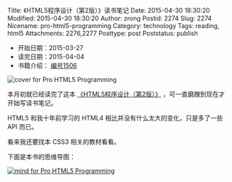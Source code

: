 Title: 《HTML5程序设计（第2版）》读书笔记
Date: 2015-04-30 18:30:20
Modified: 2015-04-30 18:30:20
Author: zrong
Postid: 2274
Slug: 2274
Nicename: pro-html5-programming
Category: technology
Tags: reading, html5
Attachments: 2276,2277
Posttype: post
Poststatus: publish

- 开始日期：2015-03-27
- 读完日期：2015-04-04
- 书籍介绍： [编号1506](http://zengrong.net/read#2015)

![cover for Pro HTML5 Programming][52]

本月初就已经读完了这本 [《HTML5程序设计（第2版）》][1] ，可一直磨蹭到现在才开始写读书笔记。

HTML5 和我十年前学习的 HTML4 相比并没有什么太大的变化，只是多了一些 API 而已。

看来我还要找本 CSS3 相关的教材看看。

下面是本书的思维导图： <!--more-->

[![mind for Pro HTML5 Programming][51]][51]

[1]: http://book.douban.com/subject/10608238/
[2]: http://zengrong.net/read#2015
[51]: /wp-content/uploads/2015/04/pro-html5-programming-mind.png
[52]: /wp-content/uploads/2015/04/pro-html5-programming-cover.jpg
